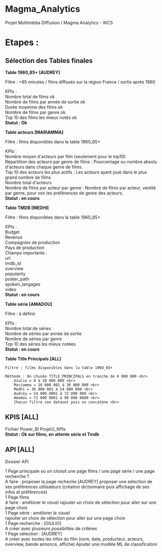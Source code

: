 # Magma_Analytics
Projet Multimédia Diffusion / Magma Analytics - WCS

# Etapes :
## Sélection des Tables finales
  **Table 1960_85+ [AUDREY]**
  
  Filtre : +85 minutes / films diffusés sur la région France / sortis après 1960
  
  KPIs : <br>
      Nombre total de films ok <br>
      Nombre de films par année de sortie ok <br>
      Durée moyenne des films ok <br>
      Nombre de films par genre ok <br>
      Top 10 des films les mieux notés ok <br>
  **Statut : Ok**
  
  **Table acteurs [MARIAMMA]**
  
  Filtre : films disponibles dans la table 1960_85+
  
  KPIs :  <br>
    Nombre moyen d'acteurs par film (seulement pour le top10) <br>
    Répartition des acteurs par genre de films : Pourcentage ou nombre absolu d'acteurs dans chaque genre de films. <br>
    Top 10 des acteurs les plus actifs : Les acteurs ayant joué dans le plus grand nombre de films <br>
    Nombre total d'acteurs <br>
    Nombre de films par acteur par genre : Nombre de films par acteur, ventilé par genre, pour voir les préférences de genre des acteurs. <br>
  **Statut : en cours**
  
**Table TMDB [MEDHI]**
  
  Filtre : films disponibles dans la table 1960_85+
  
  KPIs : <br>
    Budget <br>
    Revenus <br>
    Compagnies de production <br>
    Pays de production <br>
  Champs importants :  <br>
      url <br>
      imdb_id <br>
      overview <br>
      popularity <br>
      poster_path <br>
      spoken_langages <br>
      video <br>
  **Statut : en cours**

  **Table série [AMADOU]**
  
  Filtre : à définir
  
  KPIs :  <br>
      Nombre total de séries  <br>
      Nombre de séries par année de sortie  <br>
      Nombre de séries par genre  <br>
      Top 10 des séries les mieux notées <br>
  **Statut : en cours**

  **Table Title Principals [ALL]**
  
    Filtre : films disponibles dans la table 1960_85+
    
    Méthode : On chunke TITLE_PRINCIPALS en tranche de 6 000 000 <br>
        Giulio = 0 à 18 000 000 <br>
        Mariamma = 18 000 001 à 36 000 000 <br>
        Medhi = 36 000 001 à 54 000 000 <br>
        Audrey = 54 000 0001 à 72 000 000 <br>
        Amadou = 72 000 0001 à 90 000 0000 <br>
        Chacun filtre son dataset puis on concatène <br>

## KPIS [ALL]
  Fichier Power_BI Projet2_KPIs <br>
  **Statut : Ok sur films, en attente série et Tmdb**

## API [ALL]

  Dossier API
  
  1 Page principale où on choisit une page films / une page série / une page recherche ? <br>
    A faire : proposer la page recheche [AUDREY]
              proposer une sélection de ses préférences utilisateurs (création dictionnaire puis affichage de ses infos et préférences) <br>
  1 Page films <br>
    A faire : améliorer le visuel
              rajouter un choix de sélection pour aller sur une page choix <br>
  1 Page série : améliorer le visuel <br>
              rajouter un choix de sélection pour aller sur une page choix <br>
  1 Page recherche : [GIULIO] <br>
    A créer avec plusieurs possibilités de critères <br>
  1 Page sélection : [AUDREY] <br>
    A créer avec toutes les infos du film (nom, date, producteur, acteurs, overview, bande annonce, affiche)
    Ajouter une modèle ML de classification
  
